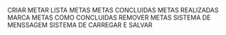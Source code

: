 CRIAR METAR
LISTA METAS
    METAS CONCLUIDAS
    METAS REALIZADAS
MARCA METAS COMO CONCLUIDAS
REMOVER METAS
SISTEMA DE MENSSAGEM 
SISTEMA DE CARREGAR E SALVAR